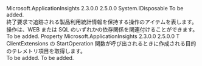 <Type Name="IOperationHolder&lt;T&gt;" FullName="Microsoft.ApplicationInsights.Extensibility.IOperationHolder&lt;T&gt;">
  <TypeSignature Language="C#" Value="public interface IOperationHolder&lt;T&gt; : IDisposable" />
  <TypeSignature Language="ILAsm" Value=".class public interface auto ansi abstract IOperationHolder`1&lt;T&gt; implements class System.IDisposable" />
  <TypeSignature Language="DocId" Value="T:Microsoft.ApplicationInsights.Extensibility.IOperationHolder`1" />
  <TypeSignature Language="VB.NET" Value="Public Interface IOperationHolder(Of T)&#xA;Implements IDisposable" />
  <TypeSignature Language="F#" Value="type IOperationHolder&lt;'T&gt; = interface&#xA;    interface IDisposable" />
  <AssemblyInfo>
    <AssemblyName>Microsoft.ApplicationInsights</AssemblyName>
    <AssemblyVersion>2.3.0.0</AssemblyVersion>
    <AssemblyVersion>2.5.0.0</AssemblyVersion>
  </AssemblyInfo>
  <TypeParameters>
    <TypeParameter Name="T" />
  </TypeParameters>
  <Interfaces>
    <Interface>
      <InterfaceName>System.IDisposable</InterfaceName>
    </Interface>
  </Interfaces>
  <Docs>
    <typeparam name="T">To be added.</typeparam>
    <summary>
            終了要求で追跡される製品利用統計情報を保持する操作のアイテムを表します。 操作は、WEB または SQL のいずれかの依存関係を関連付けることができます。
            </summary>
    <remarks>To be added.</remarks>
  </Docs>
  <Members>
    <Member MemberName="Telemetry">
      <MemberSignature Language="C#" Value="public T Telemetry { get; }" />
      <MemberSignature Language="ILAsm" Value=".property instance !T Telemetry" />
      <MemberSignature Language="DocId" Value="P:Microsoft.ApplicationInsights.Extensibility.IOperationHolder`1.Telemetry" />
      <MemberSignature Language="VB.NET" Value="Public ReadOnly Property Telemetry As T" />
      <MemberSignature Language="F#" Value="member this.Telemetry : 'T" Usage="Microsoft.ApplicationInsights.Extensibility.IOperationHolder&lt;'T&gt;.Telemetry" />
      <MemberType>Property</MemberType>
      <AssemblyInfo>
        <AssemblyName>Microsoft.ApplicationInsights</AssemblyName>
        <AssemblyVersion>2.3.0.0</AssemblyVersion>
        <AssemblyVersion>2.5.0.0</AssemblyVersion>
      </AssemblyInfo>
      <ReturnValue>
        <ReturnType>T</ReturnType>
      </ReturnValue>
      <Docs>
        <summary>
            ClientExtensions の StartOperation 関数が呼び出されるときに作成される目的のテレメトリ項目を取得します。
            </summary>
        <value>To be added.</value>
        <remarks>To be added.</remarks>
      </Docs>
    </Member>
  </Members>
</Type>